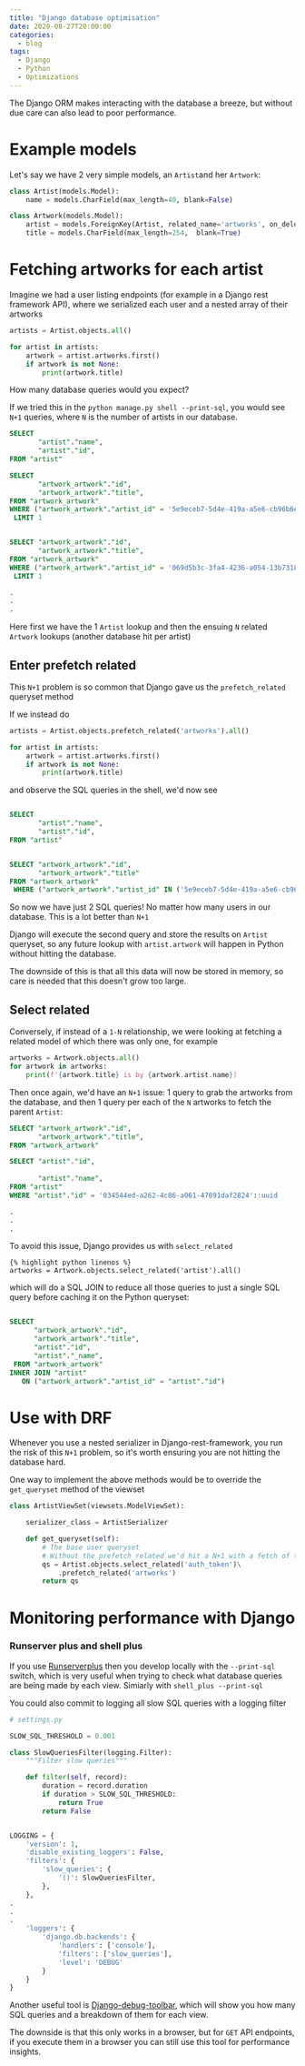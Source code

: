 ```yaml
---
title: "Django database optimisation"
date: 2020-08-27T20:00:00
categories:
  - blog
tags:
  - Django
  - Python
  - Optimizations
---
```



The Django ORM makes interacting with the database a breeze, but without due care can also lead to poor performance.


# Example models


Let's say we have 2 very simple models, an `Artist`and her `Artwork`:

```python
class Artist(models.Model):
    name = models.CharField(max_length=40, blank=False)

class Artwork(models.Model):
    artist = models.ForeignKey(Artist, related_name='artworks', on_delete=models.CASCADE)
    title = models.CharField(max_length=254,  blank=True)
```

# Fetching artworks for each artist

Imagine we had a user listing endpoints (for example in a Django rest framework API), where we serialized each user and a nested array of their artworks

```python
artists = Artist.objects.all()

for artist in artists:
    artwork = artist.artworks.first()
    if artwork is not None:
        print(artwork.title)
```

How many database queries would you expect?

If we tried this in the `python manage.py shell --print-sql`, you would see `N+1` queries, where `N` is the number of artists in our database.

```sql
SELECT 
       "artist"."name",
       "artist"."id",
FROM "artist"

SELECT
       "artwork_artwork"."id",
       "artwork_artwork"."title",
FROM "artwork_artwork"
WHERE ("artwork_artwork"."artist_id" = '5e9eceb7-5d4e-419a-a5e6-cb96b6e1fcca'::uuid)
 LIMIT 1


SELECT "artwork_artwork"."id",
       "artwork_artwork"."title",
FROM "artwork_artwork"
WHERE ("artwork_artwork"."artist_id" = '069d5b3c-3fa4-4236-a054-13b73183ac49'::uuid)
 LIMIT 1

.
.
.
```

Here first we have the 1 `Artist` lookup and then the ensuing `N` related `Artwork` lookups (another database hit per artist)

## Enter prefetch related

This `N+1` problem is so common that Django gave us the `prefetch_related` queryset method


If we instead do

```python
artists = Artist.objects.prefetch_related('artworks').all()

for artist in artists:
    artwork = artist.artworks.first()
    if artwork is not None:
        print(artwork.title)
```

and observe the SQL queries in the shell, we'd now see

```sql

SELECT 
       "artist"."name",
       "artist"."id",
FROM "artist"


SELECT "artwork_artwork"."id",
       "artwork_artwork"."title"
FROM "artwork_artwork"
 WHERE ("artwork_artwork"."artist_id" IN ('5e9eceb7-5d4e-419a-a5e6-cb96b6e1fcca'::uuid, '069d5b3c-3fa4-4236-a054-13b73183ac49'::uuid, 'b202cfbd-c34b-4453-8d96-d00c314655c1'::uuid, 'dc1497c4-cf71-4b29-bcd4-dc1ba1836f3f'::uuid, '5f2b5604-f204-4130-a7a4-529f435a11cc'::uuid))
```

So now we have just 2 SQL queries! No matter how many users in our database. This is a lot better than `N+1`

Django will execute the second query and store the results on `Artist` queryset, so any future lookup with `artist.artwork` will happen in Python without hitting the database.

The downside of this is that all this data will now be stored in memory, so care is needed that this doesn't grow too large.


## Select related

Conversely, if instead of a `1-N` relationship, we were looking at fetching a related model of which there was only one, for example

```python
artworks = Artwork.objects.all()
for artwork in artworks:
    print(f'{artwork.title} is by {artwork.artist.name})
```

Then once again, we'd have an `N+1` issue: 1 query to grab the artworks from the database, and then 1 query per each of the `N` artworks to fetch the parent `Artist`:


```sql
SELECT "artwork_artwork"."id",
       "artwork_artwork"."title",
FROM "artwork_artwork"

SELECT "artist"."id",
    
       "artist"."name",
FROM "artist"
WHERE "artist"."id" = '034544ed-a262-4c86-a061-47891daf2824'::uuid

.
.
.
```

To avoid this issue, Django provides us with `select_related`


```
{% highlight python linenos %} 
artworks = Artwork.objects.select_related('artist').all()
 ```

 which will do a SQL JOIN to reduce all those queries to just a single SQL query before caching it on the Python queryset:

 ```sql

 SELECT 
       "artwork_artwork"."id",
       "artwork_artwork"."title",
       "artist"."id",
       "artist"."_name",
  FROM "artwork_artwork"
 INNER JOIN "artist"
    ON ("artwork_artwork"."artist_id" = "artist"."id")
```

# Use with DRF

Whenever you use a nested serializer in Django-rest-framework, you run the risk of this `N+1` problem, so it's worth ensuring you are not hitting the database hard.

One way to implement the above methods would be to override the `get_queryset` method of the viewset


```python
class ArtistViewSet(viewsets.ModelViewSet):

    serializer_class = ArtistSerializer

    def get_queryset(self):
        # The base user queryset
        # Without the prefetch_related we'd hit a N+1 with a fetch of those things per user rather than batch/cache
        qs = Artist.objects.select_related('auth_token')\
            .prefetch_related('artworks')
        return qs
```


# Monitoring performance with Django


### Runserver plus and shell plus

If you use [Runserverplus](https://django-extensions.readthedocs.io/en/latest/runserver_plus.html) then you develop locally with the `--print-sql` switch, which is very useful when trying to check what database queries are being made by each view. Simiarly with `shell_plus --print-sql`

You could also commit to logging all slow SQL queries with a logging filter

```python
# settings.py

SLOW_SQL_THRESHOLD = 0.001

class SlowQueriesFilter(logging.Filter):
    """Filter slow queries"""

    def filter(self, record):
        duration = record.duration
        if duration > SLOW_SQL_THRESHOLD:
            return True
        return False


LOGGING = {
    'version': 1,
    'disable_existing_loggers': False,
    'filters': {
        'slow_queries': {
            '()': SlowQueriesFilter,
        },
    },
.
.
.
    'loggers': {
        'django.db.backends': {
            'handlers': ['console'],
            'filters': ['slow_queries'],
            'level': 'DEBUG'
        }
    }
}
```


Another useful tool is [Django-debug-toolbar](https://django-debug-toolbar.readthedocs.io/en/latest/), which will show you how many SQL queries and a breakdown of them for each view.

The downside is that this only works in a browser, but for `GET` API endpoints, if you execute them in a browser you can still use this tool for performance insights.